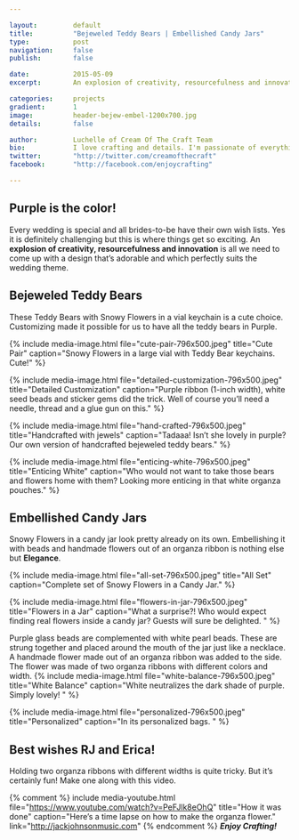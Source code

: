 ```yaml
---

layout:			default
title:  		"Bejeweled Teddy Bears | Embellished Candy Jars"
type:			post
navigation: 	false
publish:        false

date:   		2015-05-09
excerpt: 		An explosion of creativity, resourcefulness and innovation is all we need to come up with a design that’s adorable and which perfectly suits the wedding theme.. These are strung together and placed around like a necklace.

categories:		projects
gradient: 		1
image: 			header-bejew-embel-1200x700.jpg
details:		false

author: 		Luchelle of Cream Of The Craft Team
bio: 			I love crafting and details. I'm passionate of everything I make. 
twitter: 		"http://twitter.com/creamofthecraft"
facebook: 		"http://facebook.com/enjoycrafting"

---
```


## Purple is the color!

Every wedding is special and all brides-to-be have their own wish lists. Yes it is definitely challenging but this is where things get so exciting. An **explosion of creativity, resourcefulness and innovation** is all we need to come up with a design that’s adorable and which perfectly suits the wedding theme.

## Bejeweled Teddy Bears
These Teddy Bears with Snowy Flowers in a vial keychain is a cute choice. Customizing made it possible for us to have all the teddy bears in Purple.


{% include media-image.html file="cute-pair-796x500.jpeg" title="Cute Pair" caption="Snowy Flowers in a large vial with Teddy Bear keychains. Cute!" %}

{% include media-image.html file="detailed-customization-796x500.jpeg" title="Detailed Customization" caption="Purple ribbon (1-inch width), white seed beads and sticker gems did the trick. Well of course you’ll need a needle, thread and a glue gun on this." %}

{% include media-image.html file="hand-crafted-796x500.jpeg" title="Handcrafted with jewels" caption="Tadaaa! Isn’t she lovely in purple? Our own version of handcrafted bejeweled teddy bears." %}

{% include media-image.html file="enticing-white-796x500.jpeg" title="Enticing White" caption="Who would not want to take those bears and flowers home with them? Looking more enticing in that white organza pouches." %}

## Embellished Candy Jars
Snowy Flowers in a candy jar look pretty already on its own. Embellishing it with beads and handmade flowers out of an organza ribbon is nothing else but **Elegance**.

{% include media-image.html file="all-set-796x500.jpeg" title="All Set" caption="Complete set of Snowy Flowers in a Candy Jar." %}

{% include media-image.html file="flowers-in-jar-796x500.jpeg" title="Flowers in a Jar" caption="What a surprise?! Who would expect finding real flowers inside a candy jar? Guests will sure be delighted. " %}

Purple glass beads are complemented with white pearl beads. These are strung together and placed around the mouth of the jar just like a necklace. A handmade flower made out of an organza ribbon was added to the side. The flower was made of two organza ribbons with different colors and width. 
{% include media-image.html file="white-balance-796x500.jpeg" title="White Balance" caption="White neutralizes the dark shade of purple. Simply lovely! " %}

{% include media-image.html file="personalized-796x500.jpeg" title="Personalized" caption="In its personalized bags. " %}

## Best wishes RJ and Erica!

Holding two organza ribbons with different widths is quite tricky. But it’s certainly fun! Make one along with this video.

{% comment %}
 include media-youtube.html file="https://www.youtube.com/watch?v=PeFJlk8eOhQ" title="How it was done" caption="Here’s a time lapse on how to make the organza flower." link="http://jackjohnsonmusic.com" 
{% endcomment %}
***Enjoy Crafting!***

<br/>

